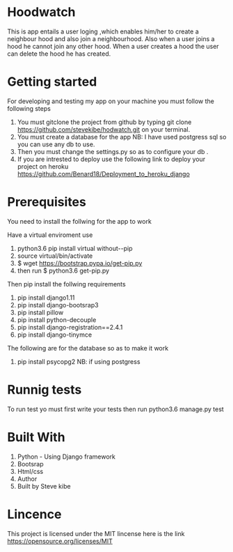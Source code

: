 # Hoodwatch
This is app entails a user loging ,which enables him/her to create a neighbour hood and also join a neighbourhood. Also when a user joins a hood he cannot join any other hood. When a user creates a hood the user can delete the hood he has created.
# Getting started
For developing and testing my app on your machine you must follow the following steps

1. You must gitclone the project from github by typing git clone https://github.com/stevekibe/hodwatch.git on your terminal.
2. You must create a database for the app    NB: I have used postgress sql so you can use any db to use.
3. Then you must change the settings.py so as to configure your db .
4. If you are intrested to deploy use the following link to deploy your project on heroku https://github.com/Benard18/Deployment_to_heroku_django
# Prerequisites
You need to install the follwing for the app to work

Have a virtual enviroment use
1. python3.6 pip install virtual without--pip
2. source virtual/bin/activate
3. $ wget https://bootstrap.pypa.io/get-pip.py
4. then run $ python3.6 get-pip.py

Then pip install the follwing requirements
1. pip install django1.11
2. pip install django-bootsrap3
3. pip install pillow
4. pip install python-decouple
5. pip install django-registration==2.4.1
6. pip install django-tinymce

The following are for the database so as to make it work
1. pip install psycopg2 NB: if using postgress
# Runnig tests
To run test yo must first write your tests then run python3.6 manage.py test

# Built With
1. Python - Using Django framework
2. Bootsrap
4. Html/css
5. Author
6. Built by Steve kibe

# Lincence
This project is licensed under the MIT lincense here is the link https://opensource.org/licenses/MIT
